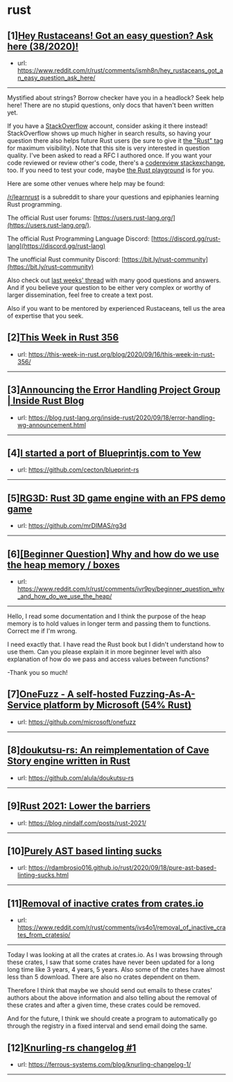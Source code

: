 # rust
## [1][Hey Rustaceans! Got an easy question? Ask here (38/2020)!](https://www.reddit.com/r/rust/comments/ismh8n/hey_rustaceans_got_an_easy_question_ask_here/)
- url: https://www.reddit.com/r/rust/comments/ismh8n/hey_rustaceans_got_an_easy_question_ask_here/
---
Mystified about strings? Borrow checker have you in a headlock? Seek help here! There are no stupid questions, only docs that haven't been written yet.

If you have a [StackOverflow](http://stackoverflow.com/) account, consider asking it there instead! StackOverflow shows up much higher in search results, so having your question there also helps future Rust users (be sure to give it [the "Rust" tag](http://stackoverflow.com/questions/tagged/rust) for maximum visibility). Note that this site is very interested in question quality. I've been asked to read a RFC I authored once. If you want your code reviewed or review other's code, there's a [codereview stackexchange](https://codereview.stackexchange.com/questions/tagged/rust), too. If you need to test your code, maybe [the Rust playground](https://play.rust-lang.org) is for you.

Here are some other venues where help may be found:

[/r/learnrust](https://www.reddit.com/r/learnrust) is a subreddit to share your questions and epiphanies learning Rust programming.

The official Rust user forums: [https://users.rust-lang.org/](https://users.rust-lang.org/).

The official Rust Programming Language Discord: [https://discord.gg/rust-lang](https://discord.gg/rust-lang)

The unofficial Rust community Discord: [https://bit.ly/rust-community](https://bit.ly/rust-community)

Also check out [last weeks' thread](https://reddit.com/r/rust/comments/ioc56i/hey_rustaceans_got_an_easy_question_ask_here/) with many good questions and answers. And if you believe your question to be either very complex or worthy of larger dissemination, feel free to create a text post.

Also if you want to be mentored by experienced Rustaceans, tell us the area of expertise that you seek.
## [2][This Week in Rust 356](https://www.reddit.com/r/rust/comments/iu3ge0/this_week_in_rust_356/)
- url: https://this-week-in-rust.org/blog/2020/09/16/this-week-in-rust-356/
---

## [3][Announcing the Error Handling Project Group | Inside Rust Blog](https://www.reddit.com/r/rust/comments/ivarbs/announcing_the_error_handling_project_group/)
- url: https://blog.rust-lang.org/inside-rust/2020/09/18/error-handling-wg-announcement.html
---

## [4][I started a port of Blueprintjs.com to Yew](https://www.reddit.com/r/rust/comments/ivrmbr/i_started_a_port_of_blueprintjscom_to_yew/)
- url: https://github.com/cecton/blueprint-rs
---

## [5][RG3D: Rust 3D game engine with an FPS demo game](https://www.reddit.com/r/rust/comments/iv82zp/rg3d_rust_3d_game_engine_with_an_fps_demo_game/)
- url: https://github.com/mrDIMAS/rg3d
---

## [6][[Beginner Question] Why and how do we use the heap memory / boxes](https://www.reddit.com/r/rust/comments/ivr9py/beginner_question_why_and_how_do_we_use_the_heap/)
- url: https://www.reddit.com/r/rust/comments/ivr9py/beginner_question_why_and_how_do_we_use_the_heap/
---
Hello, I read some documentation and I think the purpose of the heap memory is to hold values in longer term and passing them to functions. Correct me if I'm wrong.

I need exactly that. I have read the Rust book but  I didn't understand how to use them. Can you please explain it in more beginner level with also explanation of how do we pass and access values between functions?

\-Thank you so much!
## [7][OneFuzz - A self-hosted Fuzzing-As-A-Service platform by Microsoft (54% Rust)](https://www.reddit.com/r/rust/comments/ivboep/onefuzz_a_selfhosted_fuzzingasaservice_platform/)
- url: https://github.com/microsoft/onefuzz
---

## [8][doukutsu-rs: An reimplementation of Cave Story engine written in Rust](https://www.reddit.com/r/rust/comments/iv2t25/doukutsurs_an_reimplementation_of_cave_story/)
- url: https://github.com/alula/doukutsu-rs
---

## [9][Rust 2021: Lower the barriers](https://www.reddit.com/r/rust/comments/iv6mwf/rust_2021_lower_the_barriers/)
- url: https://blog.nindalf.com/posts/rust-2021/
---

## [10][Purely AST based linting sucks](https://www.reddit.com/r/rust/comments/ivbd7k/purely_ast_based_linting_sucks/)
- url: https://rdambrosio016.github.io/rust/2020/09/18/pure-ast-based-linting-sucks.html
---

## [11][Removal of inactive crates from crates.io](https://www.reddit.com/r/rust/comments/ivs4o1/removal_of_inactive_crates_from_cratesio/)
- url: https://www.reddit.com/r/rust/comments/ivs4o1/removal_of_inactive_crates_from_cratesio/
---
Today I was looking at all the crates at crates.io. As I was browsing through these crates, I saw that some crates have never been updated for a long long time like 3 years, 4 years, 5 years. Also some of the crates have almost less than 5 download. There are also no crates dependent on them.

Therefore I think that maybe we should send out emails to these crates' authors about the above information and also telling about the removal of these crates and after a given time, these crates could be removed.

And for the future, I think we should create a program to automatically go through the registry in a fixed interval and send email doing the same.
## [12][Knurling-rs changelog #1](https://www.reddit.com/r/rust/comments/iv6c47/knurlingrs_changelog_1/)
- url: https://ferrous-systems.com/blog/knurling-changelog-1/
---

